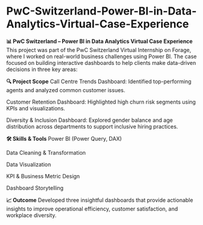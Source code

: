 # PwC-Switzerland-Power-BI-in-Data-Analytics-Virtual-Case-Experience

**📊 PwC Switzerland – Power BI in Data Analytics Virtual Case Experience**
This project was part of the PwC Switzerland Virtual Internship on Forage, where I worked on real-world business challenges using Power BI. The case focused on building interactive dashboards to help clients make data-driven decisions in three key areas:

**🔍 Project Scope**
Call Centre Trends Dashboard: Identified top-performing agents and analyzed common customer issues.

Customer Retention Dashboard: Highlighted high churn risk segments using KPIs and visualizations.

Diversity & Inclusion Dashboard: Explored gender balance and age distribution across departments to support inclusive hiring practices.

**🛠️ Skills & Tools**
Power BI (Power Query, DAX)

Data Cleaning & Transformation

Data Visualization

KPI & Business Metric Design

Dashboard Storytelling

**📈 Outcome**
Developed three insightful dashboards that provide actionable insights to improve operational efficiency, customer satisfaction, and workplace diversity.

